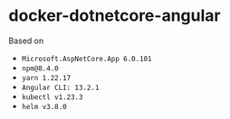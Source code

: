# docker-dotnetcore-angular

Based on
- `Microsoft.AspNetCore.App 6.0.101`
- `npm@8.4.0`
- `yarn 1.22.17`
- `Angular CLI: 13.2.1`
- `kubectl v1.23.3`
- `helm v3.8.0`